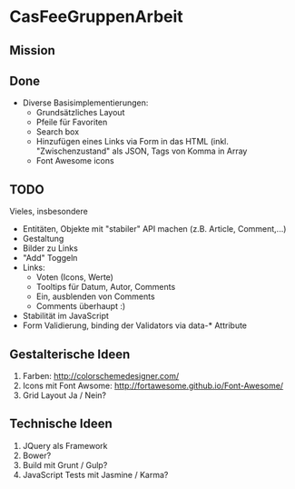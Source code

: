 CasFeeGruppenArbeit
===================
## Mission ##

## Done ##
* Diverse Basisimplementierungen:
    * Grundsätzliches Layout
    * Pfeile für Favoriten
    * Search box
    * Hinzufügen eines Links via Form in das HTML (inkl. "Zwischenzustand" als JSON, Tags von Komma in Array
    * Font Awesome icons


## TODO ##
Vieles, insbesondere
* Entitäten, Objekte mit "stabiler" API machen (z.B. Article, Comment,...)
* Gestaltung
* Bilder zu Links
* "Add" Toggeln
* Links:
    * Voten (Icons, Werte)
    * Tooltips für Datum, Autor, Comments
    * Ein, ausblenden von Comments
    * Comments überhaupt :)
* Stabilität im JavaScript
* Form Validierung, binding der Validators via data-* Attribute

## Gestalterische Ideen ##
1. Farben: http://colorschemedesigner.com/
2. Icons mit Font Awsome: http://fortawesome.github.io/Font-Awesome/
3. Grid Layout Ja / Nein?


## Technische Ideen ##
1. JQuery als Framework
2. Bower?
3. Build mit Grunt / Gulp?
4. JavaScript Tests mit Jasmine / Karma?